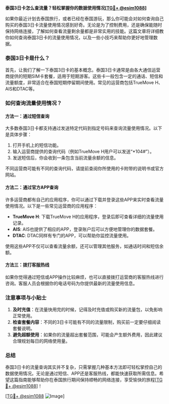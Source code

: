 **泰国3日卡怎么查流量？轻松掌握你的数据使用情况[[TG💪+ @esim1088](https://t.me/s/esim1088)]**

如果你最近计划去泰国旅行，或者已经在泰国游玩，那么你可能会对如何查询自己购买的泰国3日卡流量使用情况感到好奇。无论是为了控制费用，还是确保能随时保持网络连接，了解如何查看流量剩余量都是非常实用的技能。这篇文章将详细教你如何查询泰国3日卡的流量使用情况，以及一些小技巧来帮助你更好地管理数据。

### 泰国3日卡是什么？

首先，让我们了解一下泰国3日卡的基本概念。泰国3日卡通常是由各大通信运营商提供的短期SIM卡套餐，适用于短期游客。这些卡一般包含一定的通话、短信和流量额度，非常适合在泰国短期停留期间使用。常见的运营商包括TrueMove H、AIS和DTAC等。

### 如何查询流量使用情况？

#### 方法一：通过短信查询

大多数泰国3日卡都支持通过发送特定代码到指定号码来查询流量使用情况。以下是具体步骤：

1. 打开手机上的短信功能。
2. 输入运营商提供的查询代码（例如TrueMove H用户可以发送“*104#”）。
3. 发送短信后，你会收到一条包含当前流量余额的信息。

不同运营商可能有不同的查询代码，请提前查阅你所使用的卡附带的说明书或官方网站。

#### 方法二：通过官方APP查询

许多运营商都有自己的应用程序，你可以通过下载并登录这些APP来实时查看流量使用情况。以下是一些常见运营商的应用程序：

- **TrueMove H**: 下载TrueMove H的应用程序，登录后即可查看详细的流量使用记录。
- **AIS**: AIS也提供了相应的APP，登录账户后可以方便地管理你的数据套餐。
- **DTAC**: DTAC同样有专门的APP，可以帮助你监控流量使用。

使用这些APP不仅可以查看流量余额，还可以管理其他服务，如通话时间和短信余额。

#### 方法三：拨打客服热线

如果你觉得通过短信或APP操作比较麻烦，也可以直接拨打运营商的客服热线进行咨询。客服人员会根据你的电话号码为你提供最新的流量使用信息。

### 注意事项与小贴士

1. **及时充值**：在流量快用完的时候，记得及时充值或购买新的流量包，以免影响正常使用。
2. **检查套餐内容**：不同的3日卡可能有不同的流量限制，购买前一定要仔细阅读套餐说明。
3. **避免超额使用**：如果你的流量超出套餐范围，可能会产生额外费用，因此建议合理规划每日的网络使用量。

### 总结

泰国3日卡的流量查询其实并不复杂，只需掌握几种基本方法即可轻松掌控自己的数据使用情况。无论是通过短信、APP还是客服热线，都能快速获取所需信息。希望这篇指南能够帮助你在泰国旅行期间保持顺畅的网络连接，享受愉快的旅程[[TG💪+ @esim1088](https://t.me/s/esim1088)]！

[[TG💪+ @esim1088](https://t.me/s/esim1088) ![Image](https://i.postimg.cc/4NQfJmqS/Snipaste-2025-05-13-00-14-12.png)]